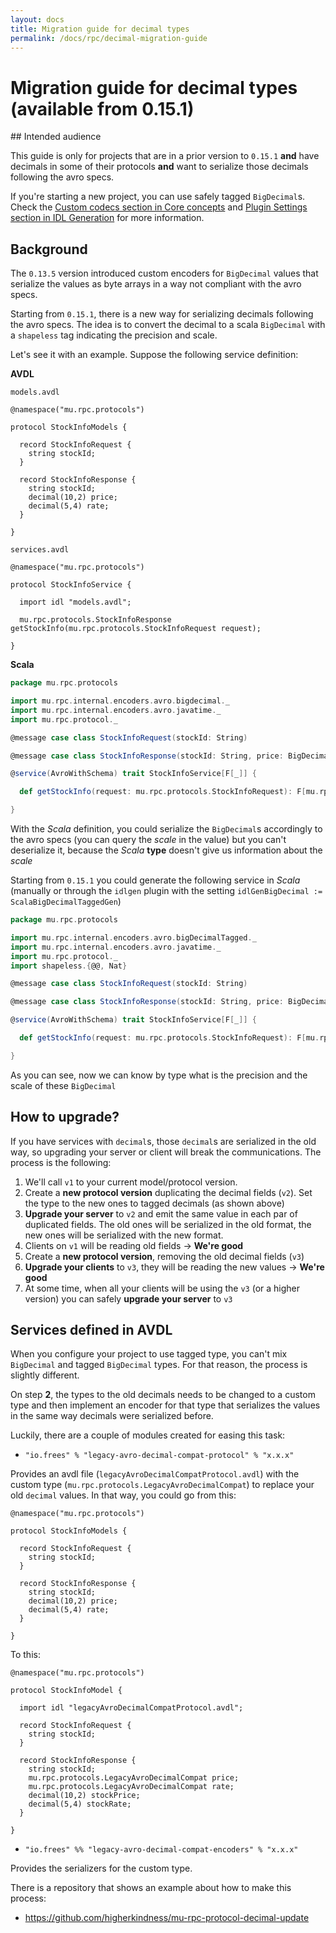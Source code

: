 ```yaml
---
layout: docs
title: Migration guide for decimal types
permalink: /docs/rpc/decimal-migration-guide
---
```


# Migration guide for decimal types (available from 0.15.1)

## Intended audience

This guide is only for projects that are in a prior version to `0.15.1` **and** have decimals in some of their protocols **and** want to serialize those decimals following the avro specs.

If you're starting a new project, you can use safely tagged `BigDecimal`s. Check the [Custom codecs section in Core concepts](/docs/rpc/core-concepts#custom-codecs) and [Plugin Settings section in IDL Generation](/docs/rpc/idl-generation#plugin-settings) for more information.

## Background

The `0.13.5` version introduced custom encoders for `BigDecimal` values that serialize the values as byte arrays in a way not compliant with the avro specs.

Starting from `0.15.1`, there is a new way for serializing decimals following the avro specs. The idea is to convert the decimal to a scala `BigDecimal` with a `shapeless` tag indicating the precision and scale.

Let's see it with an example. Suppose the following service definition:

**AVDL**

`models.avdl`

```avdl
@namespace("mu.rpc.protocols")

protocol StockInfoModels {

  record StockInfoRequest {
    string stockId;
  }

  record StockInfoResponse {
    string stockId;
    decimal(10,2) price;
    decimal(5,4) rate;
  }

}
```

`services.avdl`

```avdl
@namespace("mu.rpc.protocols")

protocol StockInfoService {

  import idl "models.avdl";
  
  mu.rpc.protocols.StockInfoResponse getStockInfo(mu.rpc.protocols.StockInfoRequest request);

}
```

**Scala**
```scala
package mu.rpc.protocols

import mu.rpc.internal.encoders.avro.bigdecimal._
import mu.rpc.internal.encoders.avro.javatime._
import mu.rpc.protocol._

@message case class StockInfoRequest(stockId: String)

@message case class StockInfoResponse(stockId: String, price: BigDecimal, rate: BigDecimal)

@service(AvroWithSchema) trait StockInfoService[F[_]] {

  def getStockInfo(request: mu.rpc.protocols.StockInfoRequest): F[mu.rpc.protocols.StockInfoResponse]

}
```

With the *Scala* definition, you could serialize the `BigDecimal`s accordingly to the avro specs (you can query the *scale* in the value) but you can't deserialize it, because the *Scala* **type** doesn't give us information about the *scale*

Starting from `0.15.1` you could generate the following service in *Scala* (manually or through the `idlgen` plugin with the setting `idlGenBigDecimal := ScalaBigDecimalTaggedGen`)

```scala
package mu.rpc.protocols

import mu.rpc.internal.encoders.avro.bigDecimalTagged._
import mu.rpc.internal.encoders.avro.javatime._
import mu.rpc.protocol._
import shapeless.{@@, Nat}

@message case class StockInfoRequest(stockId: String)

@message case class StockInfoResponse(stockId: String, price: BigDecimal @@ (Nat._10, Nat._2), rate: BigDecimal @@ (Nat._5, Nat._4))

@service(AvroWithSchema) trait StockInfoService[F[_]] {

  def getStockInfo(request: mu.rpc.protocols.StockInfoRequest): F[mu.rpc.protocols.StockInfoResponse]

}
```
 
As you can see, now we can know by type what is the precision and the scale of these `BigDecimal`
 
## How to upgrade?
 
If you have services with `decimal`s, those `decimal`s are serialized in the old way, so upgrading your server or client will break the communications. The process is the following:

1. We'll call `v1` to your current model/protocol version. 
2. Create a **new protocol version** duplicating the decimal fields (`v2`). Set the type to the new ones to tagged decimals (as shown above)
3. **Upgrade your server** to `v2` and emit the same value in each par of duplicated fields. The old ones will be serialized in the old format, the new ones will be serialized with the new format.
4. Clients on `v1` will be reading old fields -> **We're good**
5. Create a **new protocol version**, removing the old decimal fields (`v3`)
6. **Upgrade your clients** to `v3`, they will be reading the new values -> **We're good**
7. At some time, when all your clients will be using the `v3` (or a higher version) you can safely **upgrade your server** to `v3`

## Services defined in AVDL

When you configure your project to use tagged type, you can't mix `BigDecimal` and tagged `BigDecimal` types. For that reason, the process is slightly different.

On step **2**, the types to the old decimals needs to be changed to a custom type and then implement an encoder for that type that serializes the values in the same way decimals were serialized before.

Luckily, there are a couple of modules created for easing this task:

* `"io.frees" % "legacy-avro-decimal-compat-protocol" % "x.x.x"`

Provides an avdl file (`legacyAvroDecimalCompatProtocol.avdl`) with the custom type (`mu.rpc.protocols.LegacyAvroDecimalCompat`) to replace your old `decimal` values. In that way, you could go from this:

```avdl
@namespace("mu.rpc.protocols")

protocol StockInfoModels {

  record StockInfoRequest {
    string stockId;
  }

  record StockInfoResponse {
    string stockId;
    decimal(10,2) price;
    decimal(5,4) rate;
  }

}
```

To this:

```avdl
@namespace("mu.rpc.protocols")

protocol StockInfoModel {

  import idl "legacyAvroDecimalCompatProtocol.avdl";

  record StockInfoRequest {
    string stockId;
  }

  record StockInfoResponse {
    string stockId;
    mu.rpc.protocols.LegacyAvroDecimalCompat price;
    mu.rpc.protocols.LegacyAvroDecimalCompat rate;
    decimal(10,2) stockPrice;
    decimal(5,4) stockRate;
  }

}
```

* `"io.frees" %% "legacy-avro-decimal-compat-encoders" % "x.x.x"`

Provides the serializers for the custom type.

There is a repository that shows an example about how to make this process:
* https://github.com/higherkindness/mu-rpc-protocol-decimal-update